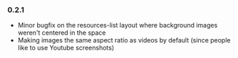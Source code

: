 ### 0.2.1
* Minor bugfix on the resources-list layout where background images weren't centered in the space
* Making images the same aspect ratio as videos by default (since people like to use Youtube screenshots)